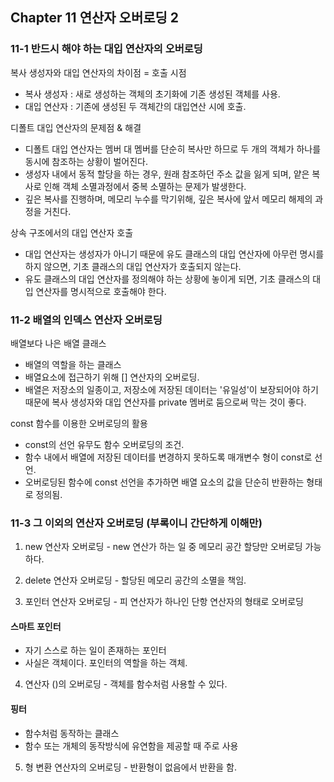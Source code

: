 ## Chapter 11 연산자 오버로딩 2

### 11-1 반드시 해야 하는 대입 연산자의 오버로딩
복사 생성자와 대입 연산자의 차이점 = 호출 시점
- 복사 생성자 : 새로 생성하는 객체의 초기화에 기존 생성된 객체를 사용.
- 대입 연산자 : 기존에 생성된 두 객체간의 대입연산 시에 호출.

디폴트 대입 연산자의 문제점 & 해결
- 디폴트 대입 연산자는 멤버 대 멤버를 단순히 복사만 하므로 두 개의 객체가 하나를 동시에 참조하는 상황이 벌어진다.
- 생성자 내에서 동적 할당을 하는 경우, 원래 참조하던 주소 값을 잃게 되며, 얕은 복사로 인해 객체 소멸과정에서 중복 소멸하는 문제가 발생한다.
- 깊은 복사를 진행하며, 메모리 누수를 막기위해, 깊은 복사에 앞서 메모리 해제의 과정을 거친다.

상속 구조에서의 대입 연산자 호출
- 대입 연산자는 생성자가 아니기 때문에 유도 클래스의 대입 연산자에 아무런 명시를 하지 않으면, 기초 클래스의 대입 연산자가 호출되지 않는다.
- 유도 클래스의 대입 연산자를 정의해야 하는 상황에 놓이게 되면, 기초 클래스의 대입 연산자를 명시적으로 호출해야 한다.

### 11-2 배열의 인덱스 연산자 오버로딩
배열보다 나은 배열 클래스
- 배열의 역할을 하는 클래스
- 배열요소에 접근하기 위해 [] 연산자의 오버로딩.
- 배열은 저장소의 일종이고, 저장소에 저장된 데이터는 '유일성'이 보장되어야 하기 때문에 복사 생성자와 대입 연산자를 private 멤버로 둠으로써 막는 것이 좋다.

const 함수를 이용한 오버로딩의 활용
- const의 선언 유무도 함수 오버로딩의 조건.
- 함수 내에서 배열에 저장된 데이터를 변경하지 못하도록 매개변수 형이 const로 선언.
- 오버로딩된 함수에 const 선언을 추가하면 배열 요소의 값을 단순히 반환하는 형태로 정의됨.

### 11-3 그 이외의 연산자 오버로딩 (부록이니 간단하게 이해만)
1. new 연산자 오버로딩 - new 연산가 하는 일 중 메모리 공간 할당만 오버로딩 가능하다.

2. delete 연산자 오버로딩 - 할당된 메모리 공간의 소멸을 책임.

3. 포인터 연산자 오버로딩 - 피 연산자가 하나인 단항 연산자의 형태로 오버로딩
#### 스마트 포인터
- 자기 스스로 하는 일이 존재하는 포인터
- 사실은 객체이다. 포인터의 역할을 하는 객체.

4. 연산자 ()의 오버로딩 - 객체를 함수처럼 사용할 수 있다.
#### 핑터
- 함수처럼 동작하는 클래스
- 함수 또는 개체의 동작방식에 유연함을 제공할 때 주로 사용

5. 형 변환 연산자의 오버로딩 - 반환형이 없음에서 반환을 함.
